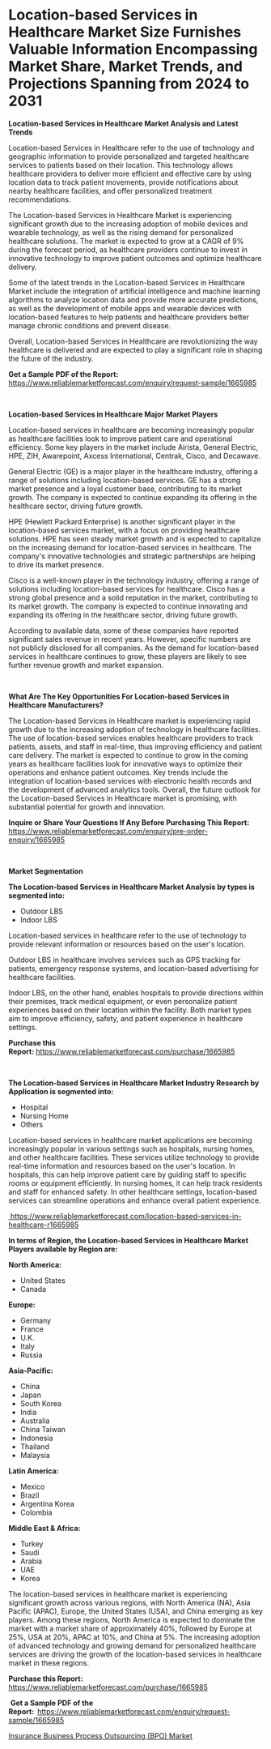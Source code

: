 <p><h1>Location-based Services in Healthcare Market Size Furnishes Valuable Information Encompassing Market Share, Market Trends, and Projections Spanning from 2024 to 2031</h1></p><p><strong>Location-based Services in Healthcare Market Analysis and Latest Trends</strong></p>
<p><p>Location-based Services in Healthcare refer to the use of technology and geographic information to provide personalized and targeted healthcare services to patients based on their location. This technology allows healthcare providers to deliver more efficient and effective care by using location data to track patient movements, provide notifications about nearby healthcare facilities, and offer personalized treatment recommendations.</p><p>The Location-based Services in Healthcare Market is experiencing significant growth due to the increasing adoption of mobile devices and wearable technology, as well as the rising demand for personalized healthcare solutions. The market is expected to grow at a CAGR of 9% during the forecast period, as healthcare providers continue to invest in innovative technology to improve patient outcomes and optimize healthcare delivery.</p><p>Some of the latest trends in the Location-based Services in Healthcare Market include the integration of artificial intelligence and machine learning algorithms to analyze location data and provide more accurate predictions, as well as the development of mobile apps and wearable devices with location-based features to help patients and healthcare providers better manage chronic conditions and prevent disease.</p><p>Overall, Location-based Services in Healthcare are revolutionizing the way healthcare is delivered and are expected to play a significant role in shaping the future of the industry.</p></p>
<p><strong>Get a Sample PDF of the Report:&nbsp;</strong> <a href="https://www.reliablemarketforecast.com/enquiry/request-sample/1665985">https://www.reliablemarketforecast.com/enquiry/request-sample/1665985</a></p>
<p>&nbsp;</p>
<p><strong>Location-based Services in Healthcare Major Market Players</strong></p>
<p><p>Location-based services in healthcare are becoming increasingly popular as healthcare facilities look to improve patient care and operational efficiency. Some key players in the market include Airista, General Electric, HPE, ZIH, Awarepoint, Axcess International, Centrak, Cisco, and Decawave.</p><p>General Electric (GE) is a major player in the healthcare industry, offering a range of solutions including location-based services. GE has a strong market presence and a loyal customer base, contributing to its market growth. The company is expected to continue expanding its offering in the healthcare sector, driving future growth.</p><p>HPE (Hewlett Packard Enterprise) is another significant player in the location-based services market, with a focus on providing healthcare solutions. HPE has seen steady market growth and is expected to capitalize on the increasing demand for location-based services in healthcare. The company's innovative technologies and strategic partnerships are helping to drive its market presence.</p><p>Cisco is a well-known player in the technology industry, offering a range of solutions including location-based services for healthcare. Cisco has a strong global presence and a solid reputation in the market, contributing to its market growth. The company is expected to continue innovating and expanding its offering in the healthcare sector, driving future growth.</p><p>According to available data, some of these companies have reported significant sales revenue in recent years. However, specific numbers are not publicly disclosed for all companies. As the demand for location-based services in healthcare continues to grow, these players are likely to see further revenue growth and market expansion.</p></p>
<p>&nbsp;</p>
<p><strong>What Are The Key Opportunities For Location-based Services in Healthcare Manufacturers?</strong></p>
<p><p>The Location-based Services in Healthcare market is experiencing rapid growth due to the increasing adoption of technology in healthcare facilities. The use of location-based services enables healthcare providers to track patients, assets, and staff in real-time, thus improving efficiency and patient care delivery. The market is expected to continue to grow in the coming years as healthcare facilities look for innovative ways to optimize their operations and enhance patient outcomes. Key trends include the integration of location-based services with electronic health records and the development of advanced analytics tools. Overall, the future outlook for the Location-based Services in Healthcare market is promising, with substantial potential for growth and innovation.</p></p>
<p><strong>Inquire or Share Your Questions If Any Before Purchasing This Report:</strong> <a href="https://www.reliablemarketforecast.com/enquiry/pre-order-enquiry/1665985">https://www.reliablemarketforecast.com/enquiry/pre-order-enquiry/1665985</a></p>
<p>&nbsp;</p>
<p><strong>Market Segmentation</strong></p>
<p><strong>The Location-based Services in Healthcare Market Analysis by types is segmented into:</strong></p>
<p><ul><li>Outdoor LBS</li><li>Indoor LBS</li></ul></p>
<p><p>Location-based services in healthcare refer to the use of technology to provide relevant information or resources based on the user's location. </p><p>Outdoor LBS in healthcare involves services such as GPS tracking for patients, emergency response systems, and location-based advertising for healthcare facilities. </p><p>Indoor LBS, on the other hand, enables hospitals to provide directions within their premises, track medical equipment, or even personalize patient experiences based on their location within the facility. Both market types aim to improve efficiency, safety, and patient experience in healthcare settings.</p></p>
<p><strong>Purchase this Report:&nbsp;</strong><a href="https://www.reliablemarketforecast.com/purchase/1665985">https://www.reliablemarketforecast.com/purchase/1665985</a></p>
<p>&nbsp;</p>
<p><strong>The Location-based Services in Healthcare Market Industry Research by Application is segmented into:</strong></p>
<p><ul><li>Hospital</li><li>Nursing Home</li><li>Others</li></ul></p>
<p><p>Location-based services in healthcare market applications are becoming increasingly popular in various settings such as hospitals, nursing homes, and other healthcare facilities. These services utilize technology to provide real-time information and resources based on the user's location. In hospitals, this can help improve patient care by guiding staff to specific rooms or equipment efficiently. In nursing homes, it can help track residents and staff for enhanced safety. In other healthcare settings, location-based services can streamline operations and enhance overall patient experience.</p></p>
<p><a href="https://www.reliablemarketforecast.com/location-based-services-in-healthcare-r1665985">&nbsp;https://www.reliablemarketforecast.com/location-based-services-in-healthcare-r1665985</a></p>
<p><strong>In terms of Region, the Location-based Services in Healthcare Market Players available by Region are:</strong></p>
<p>
    <p> <strong> North America: </strong>
        <ul>
            <li>United States</li>
            <li>Canada</li>
        </ul>
        </p> 
    <p> <strong> Europe: </strong>
        <ul>
            <li>Germany</li>
            <li>France</li>
            <li>U.K.</li>
            <li>Italy</li>
            <li>Russia</li>
        </ul>
        </p> 
    <p> <strong> Asia-Pacific: </strong>
        <ul>
            <li>China</li>
            <li>Japan</li>
            <li>South Korea</li>
            <li>India</li>
            <li>Australia</li>
            <li>China Taiwan</li>
            <li>Indonesia</li>
            <li>Thailand</li>
            <li>Malaysia</li>
        </ul>
        </p> 
    <p> <strong> Latin America: </strong>
        <ul>
            <li>Mexico</li>
            <li>Brazil</li>
            <li>Argentina Korea</li>
            <li>Colombia</li>
        </ul>
        </p> 
    <p> <strong> Middle East & Africa: </strong>
        <ul>
            <li>Turkey</li>
            <li>Saudi</li>
            <li>Arabia</li>
            <li>UAE</li>
            <li>Korea</li>
        </ul>
    </p>
    </p>
<p><p>The location-based services in healthcare market is experiencing significant growth across various regions, with North America (NA), Asia Pacific (APAC), Europe, the United States (USA), and China emerging as key players. Among these regions, North America is expected to dominate the market with a market share of approximately 40%, followed by Europe at 25%, USA at 20%, APAC at 10%, and China at 5%. The increasing adoption of advanced technology and growing demand for personalized healthcare services are driving the growth of the location-based services in healthcare market in these regions.</p></p>
<p><strong>Purchase this Report: </strong><a href="https://www.reliablemarketforecast.com/purchase/1665985">https://www.reliablemarketforecast.com/purchase/1665985</a></p>
<p>&nbsp;<strong>Get a Sample PDF of the Report:&nbsp;&nbsp;</strong><a href="https://www.reliablemarketforecast.com/enquiry/request-sample/1665985">https://www.reliablemarketforecast.com/enquiry/request-sample/1665985</a></p>
<p><strong></strong></p>
<p><p><a href="https://github.com/julian6Skinner/Market-Research-Report-List-1/blob/main/insurance-business-process-outsourcing-bpo-market.md">Insurance Business Process Outsourcing (BPO) Market</a></p></p>